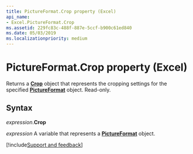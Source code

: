 ```yaml
---
title: PictureFormat.Crop property (Excel)
api_name:
- Excel.PictureFormat.Crop
ms.assetid: 229fc83c-488f-887e-5ccf-b900c61ed840
ms.date: 05/03/2019
ms.localizationpriority: medium
---
```



# PictureFormat.Crop property (Excel)

Returns a **[Crop](Office.Crop.md)** object that represents the cropping settings for the specified **[PictureFormat](Excel.PictureFormat.md)** object. Read-only.


## Syntax

_expression_.**Crop**

_expression_ A variable that represents a **[PictureFormat](Excel.PictureFormat.md)** object.




[!include[Support and feedback](~/includes/feedback-boilerplate.md)]